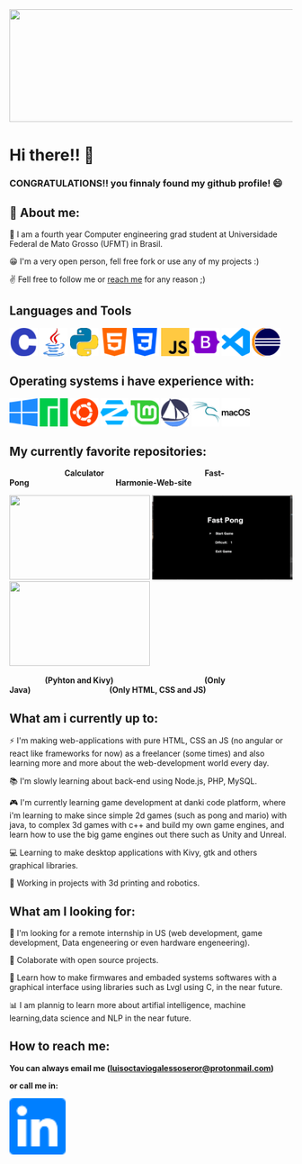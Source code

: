 <img src="githubProfile.gif" width="800" height="200">

# Hi there!! 👋

 ### CONGRATULATIONS!! you finnaly found my github profile! 😄


## :book: About me:

:school: I am a fourth year Computer engineering grad student at Universidade Federal de Mato Grosso (UFMT) in Brasil.

:grin: I'm a very open person, fell free fork or use any of my projects :)

:v: Fell free to follow me or <a href="#reach_me">reach me</a> for any reason ;)

## Languages and Tools   
<p float="left">             
 
<img src="icons/c.svg" width="50" height="50">   

<img src="icons/java.svg" width="50" height="50">

<img src="icons/python.svg" width="50" height="50">

<img src="icons/html5.svg" width="50" height="50">

<img src="icons/css3.svg" width="50" height="50">

<img src="icons/javascript.svg" width="50" height="50">

<img src="icons/bootstrap.svg" width="50" height="50">

<img src="icons/visualstudiocode.svg" width="50" height="50">

<img src="icons/eclipseide.svg" width="50" height="50">

</p>


## Operating systems i have experience with: 

<p float="left">

<img src="icons/windows.svg" width="50" height="50"> 

<img src="icons/manjaro.svg" width="50" height="50">

<img src="icons/ubuntu.svg" width="50" height="50">

<img src="icons/zorin.svg" width="50" height="50">

<img src="icons/linuxmint.svg" width="50" height="50">

<img src="icons/solus.svg" width="50" height="50">

<img src="icons/kalilinux.svg" width="50" height="50">

<img src="icons/macos.svg" width="50" height="50">

<p>

## My currently favorite repositories:

&emsp;&emsp;&emsp;&emsp;&emsp;&emsp;&emsp;**Calculator** &emsp;&emsp;&emsp;&emsp;&emsp;&emsp;&emsp;&emsp;&emsp;&emsp;&emsp;&emsp;&ensp;**Fast-Pong**&emsp;&emsp;&emsp;&emsp;&emsp;&emsp;&emsp;&emsp;&emsp;&emsp;&emsp;**Harmonie-Web-site**

<p float="left">

<img src="calculator.gif" width="250" height="150"> 

<img src="Fast-Pong.gif" width="250" height="150">

<img src="harmonie6.gif" width="250" height="150">

<p>


&emsp;&emsp;&ensp;&emsp;&emsp;**(Pyhton and Kivy)** &emsp;&emsp;&emsp;&emsp;&emsp;&nbsp;&emsp;&emsp;&emsp;&emsp;&emsp;&emsp;**(Only Java)**&emsp;&emsp;&emsp;&emsp;&emsp;&emsp;&emsp;&emsp;&emsp;&emsp;**(Only HTML, CSS and JS)**

## What am i currently up to:

:zap: I'm making web-applications with pure HTML, CSS an JS (no angular or react like frameworks for now) as a freelancer (some times) and also learning more and more about the web-development world every day.

:books: I'm slowly learning about back-end using Node.js, PHP, MySQL.

:video_game: I'm currently learning game development at danki code platform, where i'm learning to make since simple 2d games (such as pong and mario) with java, to complex 3d games with c++ and build my own game engines, and learn how to use the big game engines out there such as Unity and Unreal.

:computer: Learning to make desktop applications with Kivy, gtk and others graphical libraries.

:rocket: Working in projects with 3d printing and robotics.

## What am I looking for:

:pray: I'm looking for a remote internship in US (web development, game development, Data engeneering or even hardware engeneering).

:metal: Colaborate with open source projects.

:atm: Learn how to make firmwares and embaded systems softwares with a graphical interface using libraries such as Lvgl using C, in the near future. 

:bar_chart: I am plannig to learn more about artifial intelligence, machine learning,data science and NLP in the near future.  

<div id="reach_me">

## How to reach me:

**You can always email me (luisoctaviogalessoseror@protonmail.com)**
<p>

**or call me in:**
<p>

[<img src="icons/linkedin.svg" width="100" height="100">](https://www.linkedin.com/in/luisoctaviogs/) 

</div>

<!--
**LuisOctavioGSeror/LuisOctavioGSeror** is a ✨ _special_ ✨ repository because its `README.md` (this file) appears on your GitHub profile.

Here are some ideas to get you started:

- 🔭 I’m currently working on ...
- 🌱 I’m currently learning ...
- 👯 I’m looking to collaborate on ...
- 🤔 I’m looking for help with ...
- 💬 Ask me about ...
- 📫 How to reach me: ...
- 😄 Pronouns: ...
- ⚡ Fun fact: ...
-->
